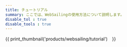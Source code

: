 ```yaml
---
title: チュートリアル
summary: ここでは、WebSailingの使用方法について説明します。
disable_tol : true
disable_tools : true
---
```


{{ print_thumbnail('products/websailing/tutorial')　}}